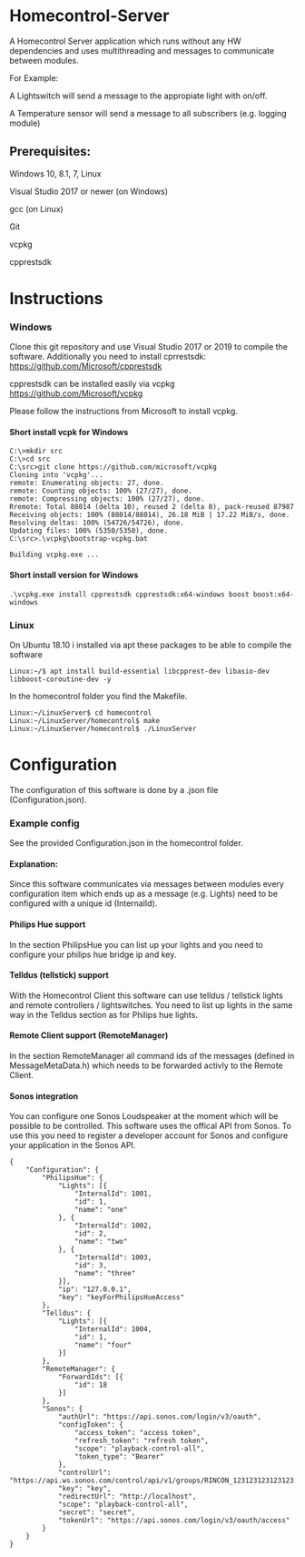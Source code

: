 # Homecontrol-Server
A Homecontrol Server application which runs without any HW dependencies and uses multithreading and messages to communicate between modules.

For Example:

A Lightswitch will send a message to the appropiate light with on/off.

A Temperature sensor will send a message to all subscribers (e.g. logging module) 

## Prerequisites:
Windows 10, 8.1, 7, Linux

Visual Studio 2017 or newer (on Windows)

gcc (on Linux)

Git

vcpkg

cpprestsdk


# Instructions
### Windows
Clone this git repository and use Visual Studio 2017 or 2019 to compile the software.
Additionally you need to install cprrestsdk:
https://github.com/Microsoft/cpprestsdk

cpprestsdk can be installed easily via vcpkg
https://github.com/Microsoft/vcpkg

Please follow the instructions from Microsoft to install vcpkg.
#### Short install vcpk for Windows

```
C:\>mkdir src
C:\>cd src
C:\src>git clone https://github.com/microsoft/vcpkg
Cloning into 'vcpkg'...
remote: Enumerating objects: 27, done.
remote: Counting objects: 100% (27/27), done.
remote: Compressing objects: 100% (27/27), done.
Rremote: Total 88014 (delta 10), reused 2 (delta 0), pack-reused 87987
Receiving objects: 100% (88014/88014), 26.18 MiB | 17.22 MiB/s, done.
Resolving deltas: 100% (54726/54726), done.
Updating files: 100% (5350/5350), done.
C:\src>.\vcpkg\bootstrap-vcpkg.bat

Building vcpkg.exe ...
```

#### Short install version for Windows
```
.\vcpkg.exe install cpprestsdk cpprestsdk:x64-windows boost boost:x64-windows
```

### Linux
On Ubuntu 18.10 i installed via apt these packages to be able to compile the software

```
Linux:~/$ apt install build-essential libcpprest-dev libasio-dev libboost-coroutine-dev -y
```

In the homecontrol folder you find the Makefile.
```
Linux:~/LinuxServer$ cd homecontrol
Linux:~/LinuxServer/homecontrol$ make
Linux:~/LinuxServer/homecontrol$ ./LinuxServer
```

# Configuration
The configuration of this software is done by a .json file (Configuration.json).

### Example config
See the provided Configuration.json in the homecontrol folder.

#### Explanation:
Since this software communicates via messages between modules every configuration item which ends up as a message (e.g. Lights) need to be configured with a unique id (InternalId).

#### Philips Hue support
In the section PhilipsHue you can list up your lights and you need to configure your philips hue bridge ip and key.

#### Telldus (tellstick) support
With the Homecontrol Client this software can use telldus / tellstick lights and remote controllers / lightswitches.
You need to list up lights in the same way in the Telldus section as for Philips hue lights.

#### Remote Client support (RemoteManager)
In the section RemoteManager all command ids of the messages (defined in MessageMetaData.h) which needs to be forwarded activly to the Remote Client. 

#### Sonos integration
You can configure one Sonos Loudspeaker at the moment which will be possible to be controlled.
This software uses the offical API from Sonos.
To use this you need to register a developer account for Sonos and configure your application in the Sonos API.

```
{
	"Configuration": {
		"PhilipsHue": {
			"Lights": [{
				"InternalId": 1001,
				"id": 1,
				"name": "one"
			}, {
				"InternalId": 1002,
				"id": 2,
				"name": "two"
			}, {
				"InternalId": 1003,
				"id": 3,
				"name": "three"
			}],
			"ip": "127.0.0.1",
			"key": "keyForPhilipsHueAccess"
		},
		"Telldus": {
			"Lights": [{
				"InternalId": 1004,
				"id": 1,
				"name": "four"
			}]
		},
		"RemoteManager": {
			"ForwardIds": [{
				"id": 18
			}]
		},
		"Sonos": {
			"authUrl": "https://api.sonos.com/login/v3/oauth",
			"configToken": {
				"access_token": "access token",
				"refresh_token": "refresh token",
				"scope": "playback-control-all",
				"token_type": "Bearer"
			},
			"controlUrl": "https://api.ws.sonos.com/control/api/v1/groups/RINCON_123123123123123:11/playback/",
			"key": "key",
			"redirectUrl": "http://localhost",
			"scope": "playback-control-all",
			"secret": "secret",
			"tokenUrl": "https://api.sonos.com/login/v3/oauth/access"
		}
	}
}
```

